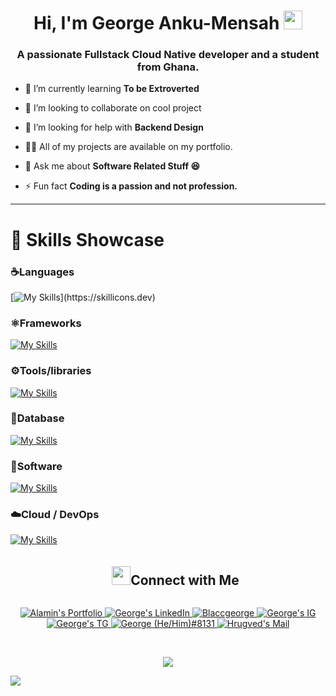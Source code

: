 <h1 align="center">Hi, I'm George Anku-Mensah <img width="30px" src="https://raw.githubusercontent.com/iampavangandhi/iampavangandhi/master/gifs/Hi.gif"></h1>
<h3 font-size="20" align="center">A passionate Fullstack Cloud Native developer and a student from Ghana.</h3>


- 🌱 I’m currently learning **To be Extroverted** 
- 👯 I’m looking to collaborate on cool project

- 🤝 I’m looking for help with **Backend Design**

- 👨‍💻 All of my projects are available on my portfolio.

- 💬 Ask me about **Software Related Stuff 😆**

- ⚡ Fun fact **Coding is a passion and not profession.**


---
<h1 align="left">🧠 Skills Showcase</h1>

### ☕️Languages

[![My Skills](https://skillicons.dev/icons?i=js,html,css,dart,java,md,py,ts,)](https://skillicons.dev)

### ⚛️Frameworks

[![My Skills](https://skillicons.dev/icons?i=bootstrap,django,express,fastapi,flask,flutter,nestjs,nextjs,nodejs,react,sass,solidity,tailwind,threejs)](https://skillicons.dev)

### ⚙️Tools/libraries

[![My Skills](https://skillicons.dev/icons?i=babel,bash,deno,gatsby,jest,maven,redis,redux,regex,styledcomponents,vite,webpack,git,gradle)](https://skillicons.dev)

### 🐬Database

[![My Skills](https://skillicons.dev/icons?i=firebase,graphql,postgres,sqlite,mongodb,mysql)](https://skillicons.dev)

### 📝Software

[![My Skills](https://skillicons.dev/icons?i=androidstudio,figma,idea,postman,vscode,vim,wordpress)](https://skillicons.dev)

### ☁️Cloud / DevOps

[![My Skills](https://skillicons.dev/icons?i=aws,azure,gcp,kubernetes,nginx)](https://skillicons.dev)

<!--h1 without bottom border-->
<div id="user-content-toc">
  <ul align="center">
    <summary><img src="https://media.giphy.com/media/LnQjpWaON8nhr21vNW/giphy.gif" width='30'><h2 style="display: inline-block">Connect with Me</h2></summary>
  </ul>
</div>

<!-----Social Accounts------>
<p align="center">
 <a href="">
 <img border="0" alt="Alamin's Portfolio" src="https://img.icons8.com/external-itim2101-lineal-color-itim2101/40/000000/external-resume-business-recruitment-itim2101-lineal-color-itim2101.png">
 </a>

 <a href="https://www.linkedin.com/in/georgeankumensah/">
 
 <img border="0" alt="George's LinkedIn" src="https://img.icons8.com/doodle/40/000000/linkedin--v2.png"/>
 </a>

 <a href="https://twitter.com/blaccgeorge">
 <img border="0" alt="Blaccgeorge" src="https://img.icons8.com/nolan/40/twitter.png"/>
 </a>

 <a href="https://www.instagram.com/">
 <img border="0" alt="George's IG" src="https://img.icons8.com/doodle/38/000000/instagram--v1.png"/>
 </a>

 <a href="https://t.me/">
 <img border="0" alt="George's TG" src="https://img.icons8.com/doodle/40/000000/telegram-app.png"/>
 </a>

 <a href="https://discord.com/invite/5RmW6dZKpe6">
 <img border="0" alt="George (He/Him)#8131" src="https://img.icons8.com/fluent/42/000000/discord-logo.png"/>
 </a>
 <a href="mailto:georgeankumensah@gmail.com">
 <img border="0" alt="Hrugved's Mail" src="https://img.icons8.com/doodle/38/000000/gmail-new.png"/>
 </a>
</p>

<br>

<!--profile visit count-->
<div align="center">
  
[![](https://visitcount.itsvg.in/api?id=blaccgeorge&icon=3&color=6)](https://visitcount.itsvg.in)
  
</div>

<!--horizontal divider(gradiant)-->
<img src="https://user-images.githubusercontent.com/73097560/115834477-dbab4500-a447-11eb-908a-139a6edaec5c.gif">
